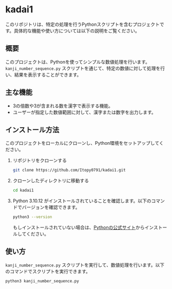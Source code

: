 # kadai1

このリポジトリは、特定の処理を行うPythonスクリプトを含むプロジェクトです。具体的な機能や使い方については以下の説明をご覧ください。

## 概要

このプロジェクトは、Pythonを使ってシンプルな数値処理を行います。`kanji_number_sequence.py` スクリプトを通じて、特定の数値に対して処理を行い、結果を表示することができます。

## 主な機能

- 3の倍数や3が含まれる数を漢字で表示する機能。
- ユーザーが指定した数値範囲に対して、漢字または数字を出力します。

## インストール方法

このプロジェクトをローカルにクローンし、Python環境をセットアップしてください。

1. リポジトリをクローンする

    ```bash
    git clone https://github.com/Itopy0791/kadai1.git
    ```

2. クローンしたディレクトリに移動する

    ```bash
    cd kadai1
    ```

3. Python 3.10.12 がインストールされていることを確認します。以下のコマンドでバージョンを確認できます。

    ```bash
    python3 --version
    ```

    もしインストールされていない場合は、[Pythonの公式サイト](https://www.python.org/downloads/)からインストールしてください。

## 使い方

`kanji_number_sequence.py` スクリプトを実行して、数値処理を行います。以下のコマンドでスクリプトを実行できます。

```bash
python3 kanji_number_sequence.py

